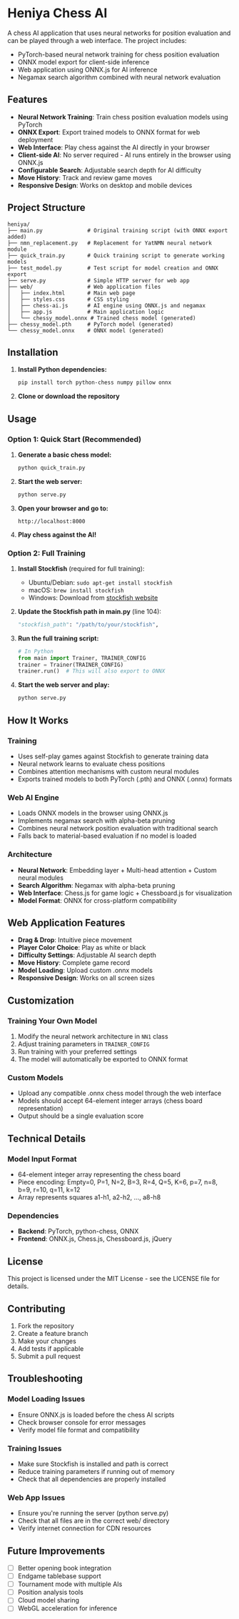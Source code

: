# Heniya Chess AI

A chess AI application that uses neural networks for position evaluation and can be played through a web interface. The project includes:

- PyTorch-based neural network training for chess position evaluation
- ONNX model export for client-side inference
- Web application using ONNX.js for AI inference
- Negamax search algorithm combined with neural network evaluation

## Features

- **Neural Network Training**: Train chess position evaluation models using PyTorch
- **ONNX Export**: Export trained models to ONNX format for web deployment
- **Web Interface**: Play chess against the AI directly in your browser
- **Client-side AI**: No server required - AI runs entirely in the browser using ONNX.js
- **Configurable Search**: Adjustable search depth for AI difficulty
- **Move History**: Track and review game moves
- **Responsive Design**: Works on desktop and mobile devices

## Project Structure

```
heniya/
├── main.py              # Original training script (with ONNX export added)
├── nmn_replacement.py   # Replacement for YatNMN neural network module
├── quick_train.py       # Quick training script to generate working models
├── test_model.py        # Test script for model creation and ONNX export
├── serve.py             # Simple HTTP server for web app
├── web/                 # Web application files
│   ├── index.html       # Main web page
│   ├── styles.css       # CSS styling
│   ├── chess-ai.js      # AI engine using ONNX.js and negamax
│   ├── app.js           # Main application logic
│   └── chessy_model.onnx # Trained chess model (generated)
├── chessy_model.pth     # PyTorch model (generated)
└── chessy_model.onnx    # ONNX model (generated)
```

## Installation

1. **Install Python dependencies:**
   ```bash
   pip install torch python-chess numpy pillow onnx
   ```

2. **Clone or download the repository**

## Usage

### Option 1: Quick Start (Recommended)

1. **Generate a basic chess model:**
   ```bash
   python quick_train.py
   ```

2. **Start the web server:**
   ```bash
   python serve.py
   ```

3. **Open your browser and go to:**
   ```
   http://localhost:8000
   ```

4. **Play chess against the AI!**

### Option 2: Full Training

1. **Install Stockfish** (required for full training):
   - Ubuntu/Debian: `sudo apt-get install stockfish`
   - macOS: `brew install stockfish`
   - Windows: Download from [stockfish website](https://stockfishchess.org/download/)

2. **Update the Stockfish path in main.py** (line 104):
   ```python
   "stockfish_path": "/path/to/your/stockfish",
   ```

3. **Run the full training script:**
   ```python
   # In Python
   from main import Trainer, TRAINER_CONFIG
   trainer = Trainer(TRAINER_CONFIG)
   trainer.run()  # This will also export to ONNX
   ```

4. **Start the web server and play:**
   ```bash
   python serve.py
   ```

## How It Works

### Training
- Uses self-play games against Stockfish to generate training data
- Neural network learns to evaluate chess positions
- Combines attention mechanisms with custom neural modules
- Exports trained models to both PyTorch (.pth) and ONNX (.onnx) formats

### Web AI Engine
- Loads ONNX models in the browser using ONNX.js
- Implements negamax search with alpha-beta pruning
- Combines neural network position evaluation with traditional search
- Falls back to material-based evaluation if no model is loaded

### Architecture
- **Neural Network**: Embedding layer + Multi-head attention + Custom neural modules
- **Search Algorithm**: Negamax with alpha-beta pruning
- **Web Interface**: Chess.js for game logic + Chessboard.js for visualization
- **Model Format**: ONNX for cross-platform compatibility

## Web Application Features

- **Drag & Drop**: Intuitive piece movement
- **Player Color Choice**: Play as white or black
- **Difficulty Settings**: Adjustable AI search depth
- **Move History**: Complete game record
- **Model Loading**: Upload custom .onnx models
- **Responsive Design**: Works on all screen sizes

## Customization

### Training Your Own Model
1. Modify the neural network architecture in `NN1` class
2. Adjust training parameters in `TRAINER_CONFIG`
3. Run training with your preferred settings
4. The model will automatically be exported to ONNX format

### Custom Models
- Upload any compatible .onnx chess model through the web interface
- Models should accept 64-element integer arrays (chess board representation)
- Output should be a single evaluation score

## Technical Details

### Model Input Format
- 64-element integer array representing the chess board
- Piece encoding: Empty=0, P=1, N=2, B=3, R=4, Q=5, K=6, p=7, n=8, b=9, r=10, q=11, k=12
- Array represents squares a1-h1, a2-h2, ..., a8-h8

### Dependencies
- **Backend**: PyTorch, python-chess, ONNX
- **Frontend**: ONNX.js, Chess.js, Chessboard.js, jQuery

## License

This project is licensed under the MIT License - see the LICENSE file for details.

## Contributing

1. Fork the repository
2. Create a feature branch
3. Make your changes
4. Add tests if applicable
5. Submit a pull request

## Troubleshooting

### Model Loading Issues
- Ensure ONNX.js is loaded before the chess AI scripts
- Check browser console for error messages
- Verify model file format and compatibility

### Training Issues
- Make sure Stockfish is installed and path is correct
- Reduce training parameters if running out of memory
- Check that all dependencies are properly installed

### Web App Issues
- Ensure you're running the server (python serve.py)
- Check that all files are in the correct web/ directory
- Verify internet connection for CDN resources

## Future Improvements

- [ ] Better opening book integration
- [ ] Endgame tablebase support
- [ ] Tournament mode with multiple AIs
- [ ] Position analysis tools
- [ ] Cloud model sharing
- [ ] WebGL acceleration for inference